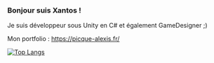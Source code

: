 ### Bonjour suis Xantos ! 

Je suis développeur sous Unity en C# et également GameDesigner ;)


Mon portfolio :
https://picque-alexis.fr/

[![Top Langs](https://github-readme-stats.vercel.app/api/top-langs/?username=Xantos07&theme=onedark)](https://github.com/anuraghazra/github-readme-stats)

